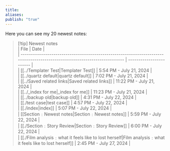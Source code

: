 ```yaml
---  
title:   
aliases:   
publish: "true"  
---  
```

Here you can see my 20 newest notes:  
  
>[!tip] Newest notes  
> | File                                                                                                                       | Date                     |  
> | -------------------------------------------------------------------------------------------------------------------------- | ------------------------ |  
> | [[../Templater Test\|Templater Test]]                                                                            | 5:54 PM - July 21, 2024  |  
> | [[../quartz default\|quartz default]]                                                                            | 7:02 PM - July 21, 2024  |  
> | [[../Saved related links\|Saved related links]]                                                                    | 11:22 PM - July 21, 2024 |  
> | [[../_index for me\|_index for me]]                                                                                | 11:23 PM - July 21, 2024 |  
> | [[../backup old\|backup old]]                                                                                      | 4:31 PM - July 22, 2024  |  
> | [[./test case\|test case]]                                                                                        | 4:57 PM - July 22, 2024  |  
> | [[./index\|index]]                                                                                                        | 5:07 PM - July 22, 2024  |  
> | [[Section﹕Newest notes\|Section﹕Newest notes]]                                                                          | 5:59 PM - July 22, 2024  |  
> | [[./Section﹕Story Review\|Section﹕Story Review]]                                                                          | 6:00 PM - July 22, 2024  |  
> | [[./Film analysis﹕what it feels like to lost herself\|Film analysis﹕what it feels like to lost herself]] | 2:45 PM - July 27, 2024  |  
>   

